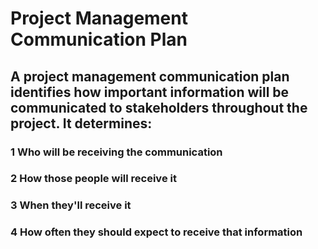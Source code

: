# Project Management Communication Plan
## A project management communication plan identifies how important information will be communicated to stakeholders throughout the project. It determines:

### 1 Who will be receiving the communication
### 2 How those people will receive it
### 3 When they'll receive it
### 4 How often they should expect to receive that information
